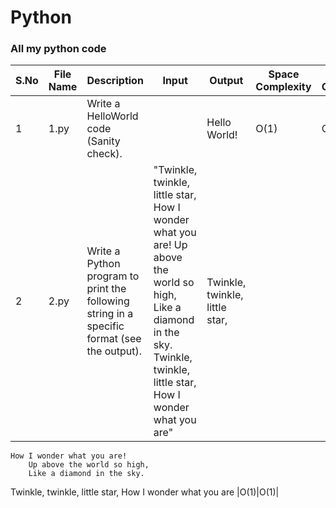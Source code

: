 # Python
### All my python code

|S.No|File Name|Description|Input|Output|Space Complexity|Time Complexity|
|----|----|----|----|----|----|----|
|1|1.py|Write a HelloWorld code (Sanity check).||Hello World!|O(1)|O(1)|
|2|2.py|Write a Python program to print the following string in a specific format (see the output).|"Twinkle, twinkle, little star, How I wonder what you are! Up above the world so high, Like a diamond in the sky. Twinkle, twinkle, little star, How I wonder what you are"|Twinkle, twinkle, little star,
	How I wonder what you are! 
		Up above the world so high,   		
		Like a diamond in the sky. 
Twinkle, twinkle, little star, 
	How I wonder what you are
|O(1)|O(1)|
